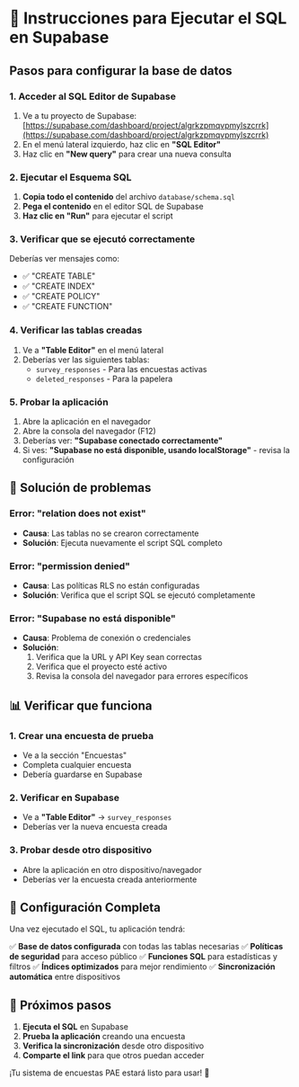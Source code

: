 # 🚀 Instrucciones para Ejecutar el SQL en Supabase

## Pasos para configurar la base de datos

### 1. Acceder al SQL Editor de Supabase

1. Ve a tu proyecto de Supabase: [https://supabase.com/dashboard/project/algrkzpmqvpmylszcrrk](https://supabase.com/dashboard/project/algrkzpmqvpmylszcrrk)
2. En el menú lateral izquierdo, haz clic en **"SQL Editor"**
3. Haz clic en **"New query"** para crear una nueva consulta

### 2. Ejecutar el Esquema SQL

1. **Copia todo el contenido** del archivo `database/schema.sql`
2. **Pega el contenido** en el editor SQL de Supabase
3. **Haz clic en "Run"** para ejecutar el script

### 3. Verificar que se ejecutó correctamente

Deberías ver mensajes como:
- ✅ "CREATE TABLE"
- ✅ "CREATE INDEX" 
- ✅ "CREATE POLICY"
- ✅ "CREATE FUNCTION"

### 4. Verificar las tablas creadas

1. Ve a **"Table Editor"** en el menú lateral
2. Deberías ver las siguientes tablas:
   - `survey_responses` - Para las encuestas activas
   - `deleted_responses` - Para la papelera

### 5. Probar la aplicación

1. Abre la aplicación en el navegador
2. Abre la consola del navegador (F12)
3. Deberías ver: **"Supabase conectado correctamente"**
4. Si ves: **"Supabase no está disponible, usando localStorage"** - revisa la configuración

## 🔧 Solución de problemas

### Error: "relation does not exist"
- **Causa**: Las tablas no se crearon correctamente
- **Solución**: Ejecuta nuevamente el script SQL completo

### Error: "permission denied"
- **Causa**: Las políticas RLS no están configuradas
- **Solución**: Verifica que el script SQL se ejecutó completamente

### Error: "Supabase no está disponible"
- **Causa**: Problema de conexión o credenciales
- **Solución**: 
  1. Verifica que la URL y API Key sean correctas
  2. Verifica que el proyecto esté activo
  3. Revisa la consola del navegador para errores específicos

## 📊 Verificar que funciona

### 1. Crear una encuesta de prueba
- Ve a la sección "Encuestas"
- Completa cualquier encuesta
- Debería guardarse en Supabase

### 2. Verificar en Supabase
- Ve a **"Table Editor"** → `survey_responses`
- Deberías ver la nueva encuesta creada

### 3. Probar desde otro dispositivo
- Abre la aplicación en otro dispositivo/navegador
- Deberías ver la encuesta creada anteriormente

## 🎯 Configuración Completa

Una vez ejecutado el SQL, tu aplicación tendrá:

✅ **Base de datos configurada** con todas las tablas necesarias
✅ **Políticas de seguridad** para acceso público
✅ **Funciones SQL** para estadísticas y filtros
✅ **Índices optimizados** para mejor rendimiento
✅ **Sincronización automática** entre dispositivos

## 📱 Próximos pasos

1. **Ejecuta el SQL** en Supabase
2. **Prueba la aplicación** creando una encuesta
3. **Verifica la sincronización** desde otro dispositivo
4. **Comparte el link** para que otros puedan acceder

¡Tu sistema de encuestas PAE estará listo para usar! 🎉
